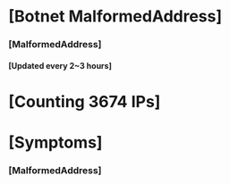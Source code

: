 # [Botnet MalformedAddress]
### [MalformedAddress]
#### [Updated every 2~3 hours]

# [Counting 3674 IPs]

# [Symptoms] 
###   [MalformedAddress]
